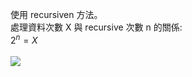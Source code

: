 使用 recursiven 方法。
<br>
處理資料次數 X 與 recursive 次數 n 的關係:
<br>
$2^n = X$ 
<br><br>
![](https://i.imgur.com/BlppxgP.jpg)
